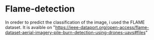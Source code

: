 ﻿# Flame-detection
In oreder to predict the classification of the image, i used the FLAME dataset.
It is avaible on "https://ieee-dataport.org/open-access/flame-dataset-aerial-imagery-pile-burn-detection-using-drones-uavs#files"
